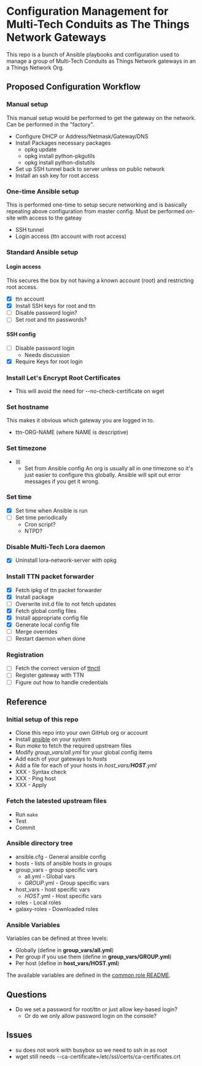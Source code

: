 # Configuration Management for Multi-Tech Conduits as The Things Network Gateways

This repo is a bunch of Ansible playbooks and configuration used to
manage a group of Multi-Tech Conduits as Things Network gateways in an
a Things Network Org.

## Proposed Configuration Workflow
### Manual setup
This manual setup would be performed to get the gateway on the
network.  Can be performed in the "factory".
+ Configure DHCP or Address/Netmask/Gateway/DNS
+ Install Packages necessary packages
    + opkg update
	+ opkg install python-pkgutils
	+ opkg install python-distutils
+ Set up SSH tunnel back to server unless on public network
+ Install an ssh key for root access
### One-time Ansible setup
This is performed one-time to setup secure networking and is basically
repeating above configuration from master config.  Must be performed
on-site with access to the gateay
+ SSH tunnel
+ Login access (ttn account with root access)
### Standard Ansible setup
#### Login access
This secures the box by not having a known account (root) and
restricting root access.
+ [X] ttn account
+ [X] Install SSH keys for root and ttn
+ [ ] Disable password login?
+ [ ] Set root and ttn passwords?
#### SSH config
+ [ ] Disable password login
    + Needs discussion
+ [X] Require Keys for root login
### Install Let's Encrypt Root Certificates
+ This will avoid the need for --no-check-certificate on wget
### Set hostname
This makes it obvious which gateway you are logged in to.
+ ttn-ORG-NAME (where NAME is descriptive)
### Set timezone
+ [X] - Set from Ansible config
An org is usually all in one timezone so it's just easier to configure
this globally.  Ansible will spit out error messages if you get it wrong.
### Set time
+ [X] Set time when Ansible is run
+ [ ] Set time periodically
   + Cron script?
   + NTPD?
### Disable Multi-Tech Lora daemon
+ [X] Uninstall lora-network-server with opkg
### Install TTN packet forwarder
+ [X] Fetch ipkg of ttn packet forwarder
+ [X] Install package
+ [ ] Overwrite init.d file to not fetch updates
+ [X] Fetch global config files
+ [X] Install appropriate config file
+ [X] Generate local config file
+ [ ] Merge overrides
+ [ ] Restart daemon when done

### Registration
+ [ ] Fetch the correct version of [ttnctl](https://www.thethingsnetwork.org/docs/network/cli/quick-start.html#device-management)
+ [ ] Register gateway with TTN
+ [ ] Figure out how to handle credentials

## Reference

### Initial setup of this repo
+ Clone this repo into your own GitHub org or account
+ Install [ansible](XXX) on your system
+ Run *make* to fetch the required upstream files
+ Modify *group_vars/all.yml* for your global config items
+ Add each of your gateways to *hosts*
+ Add a file for each of your hosts in *host_vars/**HOST**.yml*
+ XXX - Syntax check
+ XXX - Ping host
+ XXX - Apply

### Fetch the latested upstream files
+ Run ```make```
+ Test
+ Commit

### Ansible directory tree
+ ansible.cfg - General ansible config
+ hosts - lists of ansible hosts in groups
+ group_vars - group specific vars
    + all.yml - Global vars
    + *GROUP*.yml - Group specific vars
+ host_vars - host specific vars
    + *HOST*.yml - Host specific vars
+ roles - Local roles
+ galaxy-roles - Downloaded roles

### Ansible Variables
Variables can be defined at three levels:
+ Globally (define in **group_vars/all.yml**)
+ Per group if you use them (define in **group_vars/GROUP.yml**)
+ Per host (define in **host_vars/HOST.yml**)

The available variables are defined in the [common role README](roles/common/README.md).

## Questions
+ Do we set a password for root/ttn or just allow key-based login?
    + Or do we only allow password login on the console?

## Issues
+ su does not work with busybox so we need to ssh in as root
+ wget still needs --ca-certificate=/etc/ssl/certs/ca-certificates.crt


